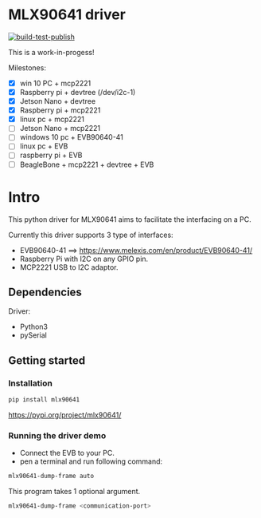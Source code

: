 # MLX90641 driver

[![build-test-publish](https://github.com/melexis-fir/mlx90641-driver-py/actions/workflows/build_test_publish.yml/badge.svg?branch=V0.1.3&event=release)](https://github.com/melexis-fir/mlx90641-driver-py/actions/workflows/build_test_publish.yml)

This is a work-in-progess!

Milestones:
- [x] win 10 PC + mcp2221
- [x] Raspberry pi + devtree (/dev/i2c-1)
- [x] Jetson Nano + devtree
- [x] Raspberry pi + mcp2221
- [x] linux pc + mcp2221
- [ ] Jetson Nano + mcp2221
- [ ] windows 10 pc + EVB90640-41
- [ ] linux pc + EVB
- [ ] raspberry pi + EVB
- [ ] BeagleBone + mcp2221 + devtree + EVB

# Intro

This python driver for MLX90641 aims to facilitate the interfacing on a PC.

Currently this driver supports 3 type of interfaces:
- EVB90640-41 ==> https://www.melexis.com/en/product/EVB90640-41/
- Raspberry Pi with I2C on any GPIO pin.
- MCP2221 USB to I2C adaptor.


## Dependencies

Driver:
- Python3
- pySerial


## Getting started

### Installation


```bash
pip install mlx90641
```

https://pypi.org/project/mlx90641/

### Running the driver demo

* Connect the EVB to your PC.  
* pen a terminal and run following command:  


```bash
mlx90641-dump-frame auto
```

This program takes 1 optional argument.

```bash
mlx90641-dump-frame <communication-port>
```

